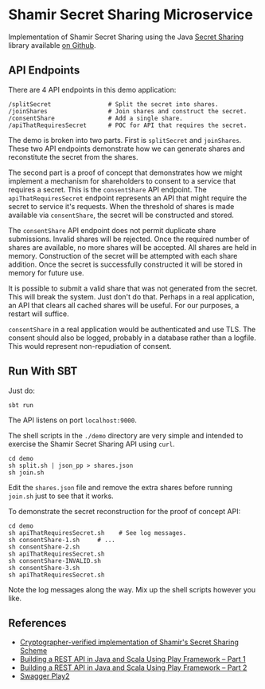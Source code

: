 # Shamir Secret Sharing Microservice

Implementation of Shamir Secret Sharing using the Java [Secret Sharing](https://github.com/secretsharing/secretsharing)
library available [on Github](https://github.com/secretsharing/secretsharing).

## API Endpoints

There are 4 API endpoints in this demo application:

    /splitSecret                # Split the secret into shares.
    /joinShares                 # Join shares and construct the secret.
    /consentShare               # Add a single share.
    /apiThatRequiresSecret      # POC for API that requires the secret.

The demo is broken into two parts. First is `splitSecret` and `joinShares`.
These two API endpoints demonstrate how we can generate shares and
reconstitute the secret from the shares.

The second part is a proof of concept that demonstrates how we might implement
a mechanism for shareholders to consent to a service that requires a secret.
This is the `consentShare` API endpoint. The `apiThatRequiresSecret` endpoint
represents an API that might require the secret to service it's requests. When
the threshold of shares is made available via `consentShare`, the secret will
be constructed and stored.

The `consentShare` API endpoint does not permit duplicate share submissions.
Invalid shares will be rejected. Once the required number of shares are
available, no more shares will be accepted. All shares are held in memory.
Construction of the secret will be attempted with each share addition. Once
the secret is successfully constructed it will be stored in memory for future
use.

It is possible to submit a valid share that was not generated from the secret.
This will break the system. Just don't do that. Perhaps in a real application,
an API that clears all cached shares will be useful. For our purposes, a
restart will suffice.

`consentShare` in a real application would be authenticated and use TLS. The
consent should also be logged, probably in a database rather than a logfile.
This would represent non-repudiation of consent.


## Run With SBT

Just do:

    sbt run

The API listens on port `localhost:9000`.

The shell scripts in the `./demo` directory are very simple and intended to
exercise the Shamir Secret Sharing API using `curl`.

    cd demo
    sh split.sh | json_pp > shares.json
    sh join.sh

Edit the `shares.json` file and remove the extra shares before running `join.sh`
just to see that it works.

To demonstrate the secret reconstruction for the proof of concept API:

    cd demo
    sh apiThatRequiresSecret.sh    # See log messages.
    sh consentShare-1.sh     # ...
    sh consentShare-2.sh
    sh apiThatRequiresSecret.sh
    sh consentShare-INVALID.sh
    sh consentShare-3.sh
    sh apiThatRequiresSecret.sh

Note the log messages along the way. Mix up the shell scripts however you like.


## References
* [Cryptographer-verified implementation of Shamir's Secret Sharing Scheme](https://github.com/secretsharing/secretsharing)
* [Building a REST API in Java and Scala Using Play Framework – Part 1](http://nordicapis.com/building-a-rest-api-in-java-scala-using-play-framework-2-part-1/)
* [Building a REST API in Java and Scala Using Play Framework – Part 2](http://nordicapis.com/building-rest-api-java-scala-using-play-framework-part-2/)
* [Swagger Play2](https://github.com/swagger-api/swagger-play/tree/master/play-2.5/swagger-play2)
